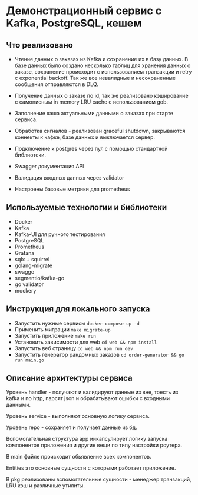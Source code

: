 # Демонстрационный сервис с Kafka, PostgreSQL, кешем

## Что реализовано

- Чтение данных о заказах из Kafka и сохранение их в базу данных. В базе данных было создано несколько таблиц для хранения данных о заказе, сохранение происходит с использованием транзакции и retry с exponential backoff. Так же все невалидные и несохраненные сообщения отправляются в DLQ.

- Получение данных о заказе по id, так же реализовано кэширование с самописным in memory LRU cache с использованием gob.

- Заполнение кэша актуальными данными о заказах при старте сервиса.

- Обработка сигналов - реализован graceful shutdown, закрываются коннекты к кафке, базе данных и выключается сервер.

- Подключение к postgres через пул с помощью стандартной библиотеки.

- Swagger документация API

- Валидация входных данных через validator

- Настроены базовые метрики для prometheus

## Используемые технологии и библиотеки

- Docker
- Kafka
- Kafka-UI для ручного тестирования
- PostgreSQL
- Prometheus
- Grafana
- sqlx + squirrel
- golang-migrate
- swaggo
- segmentio/kafka-go
- go validator
- mockery

## Инструкция для локального запуска

- Запустить нужные сервисы `docker compose up -d`
- Применить миграции `make migrate-up`
- Запустить приложение `make run`
- Установить зависимости для web `cd web && npm install`
- Запустить веб страницу `cd web && npm run dev`
- Запустить генератор рандомных заказов `cd order-generator && go run main.go`

## Описание архитектуры сервиса

Уровень handler - получают и валидируют данные из вне, тоесть из kafka и по http, парсят json и обрабатывают ошибки с входными данными.

Уровень service - выполняют основную логику сервиса.

Уровень repo - сохраняет и получает данные из бд.

Вспомогательная структура app инкапсулирует логику запуска компонентов приложения и другие вещи по типу настройки роутера.

В main файле происходит обьявление всех компонентов.

Entities это основные сущности с которыми работает приложение.

В pkg реализованы вспомогательные сущности - менеджер транзакций, LRU кэш и различные утилиты.
